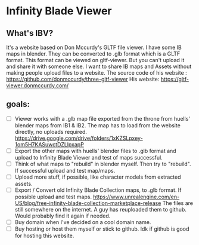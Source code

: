 # Infinity Blade Viewer 
## What's IBV?
It's a website based on Don Mccurdy's GLTF file viewer. I have some IB maps in blender. They can be converted to .glb format which is a GLTF format.
This format can be viewed on gltf-viewer. But you can't upload it and share it with someone else. I want to share IB maps and Assets without making people upload files to a website. 
The source code of his website : https://github.com/donmccurdy/three-gltf-viewer 
His website: https://gltf-viewer.donmccurdy.com/

## goals:
- [ ] Viewer works with a .glb map file exported from the throne from 
huells' blender maps from IB1 & IB2. The map has to load from the website directly, no uploads required.
https://drive.google.com/drive/folders/1xKZSLpxey-1om5H7KASuwctDZLlpxapP
- [ ] Export the other maps with huells' blender files to .glb format and upload to Infinity Blade Viewer and test of maps successful.
- [ ] Think of what maps to "rebuild" in blender myself. Then try to "rebuild". If successful upload and test map/maps. 
- [ ] Upload more stuff, if possible, like character models from extracted assets.
- [ ] Export / Convert old Infinity Blade Collection maps, to .glb format. If possible upload and test maps.
      https://www.unrealengine.com/en-US/blog/free-infinity-blade-collection-marketplace-release
      The files are still somewhere on the internet. A guy has reuploaded them to github. Would probably find it again if needed.
- [ ] Buy domain when I've decided on a cool domain name.
- [ ] Buy hosting or host them myself or stick to github. Idk if github is good for hosting this website.
